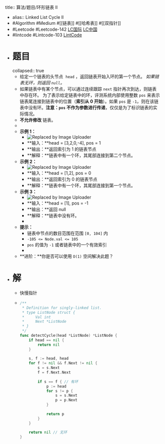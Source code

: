 title:: 算法/题目/环形链表 II

- alias:: Linked List Cycle II
- #Algorithm #Medium #[[链表]] #[[哈希表]] #[[双指针]]
- #Leetcode #Leetcode-142 [LC国际](https://leetcode.com/problems/linked-list-cycle-ii/) [LC中国](https://leetcode-cn.com/problems/linked-list-cycle-ii/)
- #lintcode #Lintcode-103 [LintCode](https://www.lintcode.com/problem/103/)
- # 题目
  collapsed:: true
	- 给定一个链表的头节点  `head` ，返回链表开始入环的第一个节点。 *如果链表无环，则返回 `null`。*
	- 如果链表中有某个节点，可以通过连续跟踪 `next` 指针再次到达，则链表中存在环。 为了表示给定链表中的环，评测系统内部使用整数 `pos` 来表示链表尾连接到链表中的位置（**索引从 0 开始**）。如果 `pos` 是 `-1`，则在该链表中没有环。**注意：`pos` 不作为参数进行传递**，仅仅是为了标识链表的实际情况。
	- **不允许修改** 链表。
	-
	- **示例 1：**
		- ![Replaced by Image Uploader](https://vip2.loli.io/2022/08/09/vNadK2l1cFt7D6B.png)
		- **输入：**head = [3,2,0,-4], pos = 1
		- **输出：**返回索引为 1 的链表节点
		- **解释：**链表中有一个环，其尾部连接到第二个节点。
	- **示例 2：**
		- ![Replaced by Image Uploader](https://vip2.loli.io/2022/08/09/bCjc9DBeOYUz8X5.png)
		- **输入：**head = [1,2], pos = 0
		- **输出：**返回索引为 0 的链表节点
		- **解释：**链表中有一个环，其尾部连接到第一个节点。
	- **示例 3：**
		- ![Replaced by Image Uploader](https://vip2.loli.io/2022/08/09/APn3DmeJtlCpSxK.png)
		- **输入：**head = [1], pos = -1
		- **输出：**返回 null
		- **解释：**链表中没有环。
		-
	- **提示：**
		- 链表中节点的数目范围在范围 `[0, 104]` 内
		- `-105 <= Node.val <= 105`
		- `pos` 的值为 `-1` 或者链表中的一个有效索引
		-
	- **进阶：**你是否可以使用 `O(1)` 空间解决此题？
- # 解
	- 快慢指针
	- ```go
	  /**
	   * Definition for singly-linked list.
	   * type ListNode struct {
	   *     Val int
	   *     Next *ListNode
	   * }
	   */
	  func detectCycle(head *ListNode) *ListNode {
	      if head == nil {
	          return nil
	      }
	      
	      s, f := head, head
	      for f != nil && f.Next != nil {
	          s = s.Next
	          f = f.Next.Next
	          
	          if s == f { // 有环
	              p := head
	              for s != p {
	                  s = s.Next
	                  p = p.Next
	              }
	              
	              return p
	          }
	      }
	      
	      return nil // 无环
	  }
	  ```